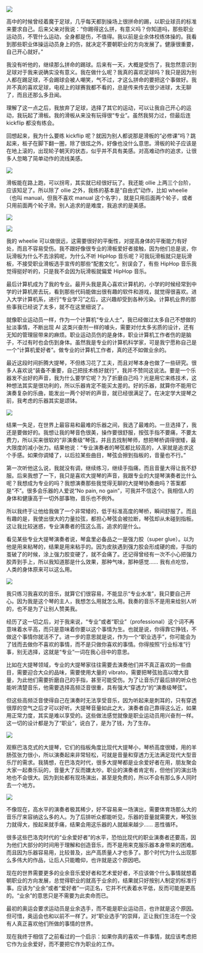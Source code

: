 
![](https://substackcdn.com/image/fetch/w_1456,c_limit,f_auto,q_auto:good,fl_progressive:steep/https%3A%2F%2Fbucketeer-e05bbc84-baa3-437e-9518-adb32be77984.s3.amazonaws.com%2Fpublic%2Fimages%2F0bb44e4e-1322-4ec9-b3e1-dfb05b62df7d_300x168.jpeg)


高中的时候曾经着魔于足球，几乎每天都到操场上很拼命的踢，以职业球员的标准来要求自己。后来父亲对我说：“你踢得这么拼，有意义吗？你知道吗，那些职业运动员，不管什么运动，全身都是伤，不值得。我以前是业余体校练体操的。我看到那些职业体操运动员身上的伤，就决定不要朝职业的方向发展了。健康很重要，自己开心就好。”

我没有听他的，继续那么拼命的踢球。后来有一天，大概是受伤了，我忽然意识到足球对于我来说确实没有意义。我在做什么呢？我真的喜欢足球吗？我只是因为别人都在踢足球，不会踢球会被人嘲笑，气不过，才这么拼命的要把这个事做好。我并不真的喜欢足球，电视上的球赛我都不看的，总是传来传去很少进球，太无聊了，而且还那么多丑闻。

理解了这一点之后，我放弃了足球，选择了其它的运动，可以让我自己开心的运动，我玩起了滑板。我的滑板从来没有玩得很“专业”。虽然我努力过，但最后连 kickflip 都没有练会。

回想起来，我为什么要练 kickflip 呢？就因为别人都说那是滑板的“必修课”吗？跳起来，板子在脚下翻一圈，除了很炫之外，好像也没什么意思。滑板的轮子应该是在地上滚的，出现轮子朝天的状态，似乎并不具有美感。对高难动作的追求，让很多人忽略了简单动作的流线美感。


![](https://substackcdn.com/image/fetch/w_1456,c_limit,f_auto,q_auto:good,fl_progressive:steep/https%3A%2F%2Fbucketeer-e05bbc84-baa3-437e-9518-adb32be77984.s3.amazonaws.com%2Fpublic%2Fimages%2F049dfef0-3015-4726-a3c3-6d113118ca4c_300x168.jpeg)


滑板能在路上跑，可以拐弯，其实就已经很好玩了。我还能 ollie 上两三个台阶，应该知足了。所以除了 ollie 之外，我练的基本是“自由式”动作，比如 wheelie（也叫 manual，但我不喜欢 manual 这个名字），就是只用后面两个轮子，或者只用前面两个轮子滑。别人追求的是难度，我追求的是美感。


![](https://substackcdn.com/image/fetch/w_1456,c_limit,f_auto,q_auto:good,fl_progressive:steep/https%3A%2F%2Fbucketeer-e05bbc84-baa3-437e-9518-adb32be77984.s3.amazonaws.com%2Fpublic%2Fimages%2Fd9b1342c-736e-4175-af8b-31ade596eb47_300x168.jpeg)



![](https://substackcdn.com/image/fetch/w_1456,c_limit,f_auto,q_auto:good,fl_progressive:steep/https%3A%2F%2Fbucketeer-e05bbc84-baa3-437e-9518-adb32be77984.s3.amazonaws.com%2Fpublic%2Fimages%2F48c42bf9-3df8-453b-b6d3-aacccf623e54_300x168.jpeg)


我的 wheelie 可以做很远，这需要很好的平衡性，对提高身体的平衡能力有好处，而且不容易受伤。我不跟好像很专业的滑板爱好者接触，因为他们总是说，你玩滑板为什么不去涂鸦呢，为什么不听 HipHop 音乐呢？可我玩滑板就只是玩滑板，不接受职业滑板选手宣传的那些“配套文化”。别误会了，有些 HipHop 音乐我觉得挺好听的，只是我不会因为玩滑板就偏爱 HipHop 音乐。

最后计算机成为了我的专业。最开头我是真心喜欢计算机的，小学的时候经常到中学的计算机房去玩，看到那些代码能做出很有趣的软件和游戏，就觉得很喜欢。进入大学计算机系，进行“专业学习”之后，这兴趣却受到各种污染。计算机业界的那些事我已经说了太多，就不在这里细说了。

就像职业运动员一样，作为一个计算机“专业人士”，我已经做过太多自己不想做的扯淡事情，不断出现 AI 这类兴奋剂一样的噱头，需要对付太多劣质的设计，还有无知的管理层带来的麻烦。职业运动员伤的是身体，职业计算机工作者伤的是脑子，不过有时也会伤到身体。虽然我是专业的计算机科学家，可是我宁愿称自己是一个“计算机爱好者”。做专业的计算机工作者，真的还不如做业余的。

最近这段时间折腾大提琴，不但练习花了工夫，而且对琴本身也做了一些研究。很多人喜欢说“装备不重要，自己把技术练好就行”，我并不赞同这说法。要是一个乐器发不出好的声音，我为什么要学它呢？为了折磨自己吗？光是用它来练技术，这种想法其实是很功利的，所以乐器肯定不能买太差的。好的乐器，就算你不能用它演奏复杂的乐曲，能发出一两个好听的声音，就已经很满足了。在决定学大提琴之前，我考虑的乐器其实是颂钵。


![](https://substackcdn.com/image/fetch/w_1456,c_limit,f_auto,q_auto:good,fl_progressive:steep/https%3A%2F%2Fbucketeer-e05bbc84-baa3-437e-9518-adb32be77984.s3.amazonaws.com%2Fpublic%2Fimages%2F3f4d3d07-c326-4a6a-8b69-25ed002b0466_300x200.jpeg)


结果一失足，在世界上最容易和最难的乐器之间，我选了最难的。一旦选择了，我还是要做好的。我想让我的琴音色很美，操作要很舒服，按弦手指不要痛，不要太费力，所以买来很软的“非演奏级”琴弦，并且去找制琴师，想把琴桥调得很矮，最大限度的减小张力。结果他说：“专业演奏者的琴弦都比较高的，人家就是追求这个手感。如果你调矮了，以后拉某些曲目，琴弦会擦到指板的，音量也不行。”

第一次听他这么说，我就没有调，继续练习，继续手指痛，而且音量大得让我不舒服。后来我想了一下，我只是喜欢大提琴的声音，我跟专业的大提琴演奏者比什么呢？我想成为专业的吗？我想演奏那些我觉得无聊的大提琴协奏曲吗？答案都是“不”。很多会乐器的人爱说“No pain, no gain”，可我并不信这个。我相信人的身体和健康高于一切外部事物，音乐也不例外。

所以我终于让他给我做了一个非常矮的，低于标准高度的琴桥，瞬间舒服了。而且有趣的是，我使出很大的力量拉弦，都担心琴弦会被拉断，琴弦却从未碰到指板。这让我比较迷惑，专业演奏者的弦这么高，追求的是什么。

看见某些专业大提琴演奏者说，琴盒里必备品之一是强力胶（super glue）。以为他是用来粘琴的，结果是用来粘手的。因为皮肤遇到强力胶会形成硬的痂，手指的茧破了的时候，涂上强力胶变硬了，就不会痛了。还记得曾经有一次不小心把强力胶弄到手上，所以我知道那是什么效果，那种气味，那种感觉…… 我有点吃惊，人类的身体原来可以这么用。


![](https://substackcdn.com/image/fetch/w_1456,c_limit,f_auto,q_auto:good,fl_progressive:steep/https%3A%2F%2Fbucketeer-e05bbc84-baa3-437e-9518-adb32be77984.s3.amazonaws.com%2Fpublic%2Fimages%2Ff7e627aa-5cfa-41d6-a4af-d29f1cc1998b_300x168.jpeg)


我只练习我喜欢的音乐，就算它们很容易，不能显示“专业水准”，我只要自己开心。因为我是这个琴的主人，我想怎么用就怎么用。我奏的音乐不是用来给别人听的，也不是为了让别人赞美我。

经历了这一切之后，对于我来说，“专业”或者“职业”（professional）这个词不再意味着水平高，而只是意味着你要以这个事情为生。也就是说，你得靠它挣钱，不做这个事情你就活不了。进一步的意思就是说，作为一个“职业选手”，你可能会为了钱而去做你不喜欢的事情，而不是只做你喜欢的事情。你得按照“行业标准”行事，别无选择，这就是“专业”一词在我心目中的意思。

比如在大提琴领域，专业的大提琴家往往需要去演奏他们并不真正喜欢的一些曲目，需要迎合大众的品味，需要使用大量的 vibrato，需要把琴弦抬高以增大音量，为此他们需要折磨自己的手指，甚至可能受伤。为了让音乐厅最后排的听众也能听清楚音乐，他需要选择高频泛音很重，具有强大“穿透力”的“演奏级琴弦”。

但这些高频泛音使得自己在演奏时无法享受音乐，因为听起来是刺耳的，只有穿透很厚的空气之后才可以好听。大提琴音量如此之大，演奏者自己靠得这么近，如果用正常力度，其实是难以享受的。这些做法感觉就像是职业运动员用兴奋剂一样。这一切的设计都是为了“职业”，说白了，是为了钱，为了生存。


![](https://substackcdn.com/image/fetch/w_1456,c_limit,f_auto,q_auto:good,fl_progressive:steep/https%3A%2F%2Fbucketeer-e05bbc84-baa3-437e-9518-adb32be77984.s3.amazonaws.com%2Fpublic%2Fimages%2F1e906dc6-e683-436c-ac6b-2740ed712df7_247x300.jpeg)


观察巴洛克式的大提琴，它们的指板角度比现代大提琴小，琴桥高度很矮，用的羊肠弦张力很小，所以演奏起来非常轻松，可就是音量和穿透力无法满足现代大型音乐厅的需求。我猜想，在巴洛克时代，很多大提琴都是业余爱好者在用，朋友聚会大家一起奏乐玩的，音量大了反而嫌太吵。职业的演奏者肯定有，但他们的演出场地也不会很大。因为到处都有现场演出，甚至是免费的，所以不会有那么多人同时去一个地方。


![](https://substackcdn.com/image/fetch/w_1456,c_limit,f_auto,q_auto:good,fl_progressive:steep/https%3A%2F%2Fbucketeer-e05bbc84-baa3-437e-9518-adb32be77984.s3.amazonaws.com%2Fpublic%2Fimages%2F7b3d415d-97e4-4e57-be55-b2bcc9c0e77e_1000x788.jpeg)


不像现在，高水平的演奏者极其稀少，好不容易来一场演出，需要体育场那么大的音乐厅来容纳这么多的人。为了后排听众都能听见，乐器的音量就需要大，琴弦张力就得大，按起来就手痛，结果会用这乐器的人就越来越少…… 恶性循环。

很多这些巴洛克时代的“业余爱好者”的水平，恐怕比现代的职业演奏者还要高，因为他们大部分的时间用于理解和创造音乐，而不是用来克服乐器本身带来的困难。而且因为乐器容易用，比较普及，出产高质量人才也多了。那个时代为什么出现那么多伟大的作品，让后人只能瞻仰，也许就是这个原因吧。

现在的世界需要更多的业余音乐爱好者和艺术爱好者，不应该做个什么事情就想着朝职业的方向发展，总觉得职业的就高于业余的，结果就只好按别人制定的标准行事。应该为“业余”或者“爱好者”一词正名，它并不代表着水平低，反而可能是更高的。“业余”的意思只是不需要为此卖命而已。

最初的奥运会要求运动员是业余选手，而不能是职业运动员，也许就是这个原因。但可惜，奥运会也和以前不一样了。对“职业选手”的崇拜，正让我们生活在一个没有人真正喜欢他们所做的事情的世界。

现在我终于相信了之前看过的一个启示：如果你真的喜欢一件事情，就应该考虑把它作为业余爱好，而不要把它作为职业的工作。
